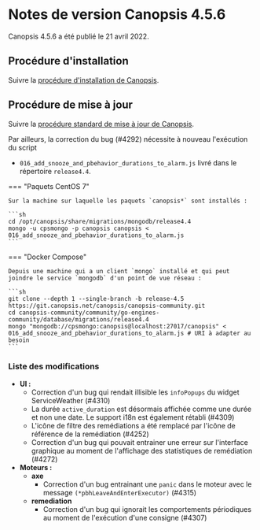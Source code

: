 # Notes de version Canopsis 4.5.6

Canopsis 4.5.6 a été publié le 21 avril 2022.

## Procédure d'installation

Suivre la [procédure d'installation de Canopsis](../guide-administration/installation/index.md).

## Procédure de mise à jour

Suivre la [procédure standard de mise à jour de Canopsis](../guide-administration/mise-a-jour/index.md).

Par ailleurs, la correction du bug (#4292) nécessite à nouveau l'exécution du script 

* `016_add_snooze_and_pbehavior_durations_to_alarm.js` livré dans le répertoire `release4.4`.

=== "Paquets CentOS 7"

    Sur la machine sur laquelle les paquets `canopsis*` sont installés :

    ```sh
    cd /opt/canopsis/share/migrations/mongodb/release4.4
    mongo -u cpsmongo -p canopsis canopsis < 016_add_snooze_and_pbehavior_durations_to_alarm.js
    ```

=== "Docker Compose"

    Depuis une machine qui a un client `mongo` installé et qui peut joindre le service `mongodb` d'un point de vue réseau :

    ```sh
    git clone --depth 1 --single-branch -b release-4.5 https://git.canopsis.net/canopsis/canopsis-community.git
    cd canopsis-community/community/go-engines-community/database/migrations/release4.4
    mongo "mongodb://cpsmongo:canopsis@localhost:27017/canopsis" < 016_add_snooze_and_pbehavior_durations_to_alarm.js # URI à adapter au besoin
    ```


### Liste des modifications

*  **UI :**
    * Correction d'un bug qui rendait illisible les `infoPopups` du widget ServiceWeather (#4310)
    * La durée `active_duration` est désormais affichée comme une durée et non une date. Le support i18n est également rétabli (#4309)
    * L'icône de filtre des remédiations a été remplacé par l'icône de référence de la remédiation (#4252)
    * Correction d'un bug qui pouvait entrainer une erreur sur l'interface graphique au moment de l'affichage des statistiques de remédiation (#4272)
*  **Moteurs :**
    * **axe**
        * Correction d'un bug entrainant une `panic` dans le moteur avec le message `(*pbhLeaveAndEnterExecutor)` (#4315)
    * **remediation**
        * Correction d'un bug qui ignorait les comportements périodiques au moment de l'exécution d'une consigne (#4307)
